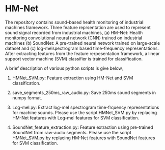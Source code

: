# HM-Net

The repository contains sound-based health monitoring of industrial machines framework. Three feature reprsentation are used to represent sound signal recorded from industrial machines, (a) HM-Net: Health monitoring convolutional neural network (CNN) trained on industrial machines (b) SoundNet: A pre-trained neural network trained on large-scale dataset and (c) log-melspectrogram based time-frequency representations. After extracting features from the feature rerpesentation framework, a linear support vector machine (SVM) classifier is trained for classification.

A brief description of various python scripts is give below,

1. HMNet_SVM.py:  Feature extraction using HM-Net and SVM classification.

2. save_segments_250ms_raw_audio.py: Save 250ms sound segments in numpy format.

3. Log-mel.py: Extract log-mel spectrogram time-frquency representations for machine sounds. Please use the script HMNet_SVM.py by replacing HM-Net features with Log-mel features for SVM classification.

4. SoundNet_feature_extraction.py: Feature extraction using pre-trained SoundNet from raw-audio segments. Please use the script HMNet_SVM.py by replacing HM-Net features with SoundNet features for SVM classification.

